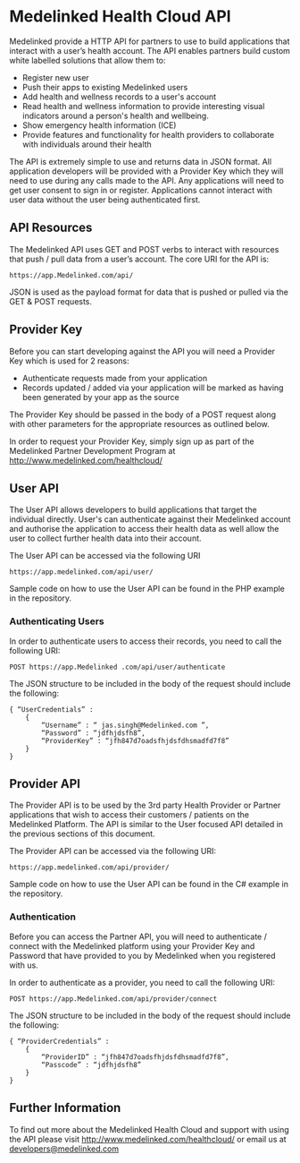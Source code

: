 # Medelinked Health Cloud API
Medelinked provide a HTTP API for partners to use to build applications that interact with a user’s
health account. The API enables partners build custom white labelled solutions that allow them
to:
- Register new user
- Push their apps to existing Medelinked users
- Add health and wellness records to a user's account
- Read health and wellness information to provide interesting visual indicators around a person's health and wellbeing.
- Show emergency health information (ICE) 
- Provide features and functionality for health providers to collaborate with individuals around their health

The API is extremely simple to use and returns data in JSON format. All application developers will
be provided with a Provider Key which they will need to use during any calls made to the API. Any
applications will need to get user consent to sign in or register. Applications cannot interact with
user data without the user being authenticated first.

## API Resources
The Medelinked API uses GET and POST verbs to interact with resources that push / pull data from a user’s account. The core URI for the API is:
    
    https://app.Medelinked.com/api/

JSON is used as the payload format for data that is pushed or pulled via the GET & POST requests.

## Provider Key
Before you can start developing against the API you will need a Provider Key which is used for 2 reasons:
- Authenticate requests made from your application
- Records updated / added via your application will be marked as having been generated by your app as the source

The Provider Key should be passed in the body of a POST request along with other parameters for the appropriate resources as outlined below.

In order to request your Provider Key, simply sign up as part of the Medelinked Partner Development Program at http://www.medelinked.com/healthcloud/

## User API
The User API allows developers to build applications that target the individual directly.  User's can authenticate against their Medelinked account and authorise the application to access their health data as well allow the user to collect further health data into their account.

The User API can be accessed via the following URI
    
    https://app.medelinked.com/api/user/

Sample code on how to use the User API can be found in the PHP example in the repository.

### Authenticating Users
In order to authenticate users to access their records, you need to call the following URI:
    
    POST https://app.Medelinked .com/api/user/authenticate

The JSON structure to be included in the body of the request should include the following:
    
    { “UserCredentials” :
        { 
            “Username” : “ jas.singh@Medelinked.com ”,
            “Password” : “jdfhjdsfh8”,
            “ProviderKey” : “jfh847d7oadsfhjdsfdhsmadfd7f8”
        }
    }

## Provider API
The Provider API is to be used by the 3rd party Health Provider or Partner applications that wish to access their customers / patients on the Medelinked Platform. The API is similar to the User focused API detailed in the previous sections of this document.

The Provider API can be accessed via the following URI:
    
    https://app.medelinked.com/api/provider/

Sample code on how to use the User API can be found in the C# example in the repository.

### Authentication
Before you can access the Partner API, you will need to authenticate / connect with the Medelinked platform using your Provider Key and Password that have provided to you by Medelinked when you registered with us.

In order to authenticate as a provider, you need to call the following URI:
    
    POST https://app.Medelinked.com/api/provider/connect

The JSON structure to be included in the body of the request should include the following:
    
    { “ProviderCredentials” :
        { 
            “ProviderID” : “jfh847d7oadsfhjdsfdhsmadfd7f8”,
            “Passcode” : “jdfhjdsfh8”
        }
    }

## Further Information
To find out more about the Medelinked Health Cloud and support with using the API please visit http://www.medelinked.com/healthcloud/ or email us at developers@medelinked.com

